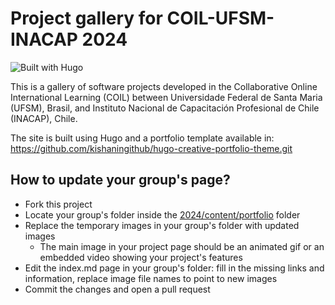 # Project gallery for COIL-UFSM-INACAP 2024

![Built with Hugo](https://img.shields.io/badge/built%20with-Hugo-blueviolet)

This is a gallery of software projects developed in the Collaborative Online International Learning (COIL) between Universidade Federal de Santa Maria (UFSM), Brasil, and Instituto Nacional de Capacitación Profesional de Chile (INACAP), Chile.

The site is built using Hugo and a portfolio template available in: https://github.com/kishaningithub/hugo-creative-portfolio-theme.git

## How to update your group's page?

- Fork this project
- Locate your group's folder inside the [2024/content/portfolio](2024/content/portfolio/) folder
- Replace the temporary images in your group's folder with updated images
  - The main image in your project page should be an animated gif or an embedded video showing your project's features
- Edit the index.md page in your group's folder: fill in the missing links and information, replace image file names to point to new images
- Commit the changes and open a pull request

